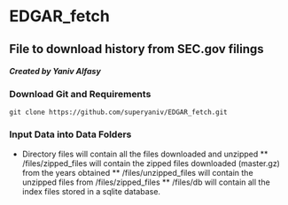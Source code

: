 # 
# EDGAR_fetch
## File to download history from SEC.gov filings

#### *Created by Yaniv Alfasy*

### Download Git and Requirements

    git clone https://github.com/superyaniv/EDGAR_fetch.git

### Input Data into Data Folders
* Directory files will contain all the files downloaded and unzipped
** /files/zipped_files will contain the zipped files downloaded (master.gz) from the years obtained
** /files/unzipped_files will contain the unzipped files from /files/zipped_files
** /files/db will contain all the index files stored in a sqlite database.

